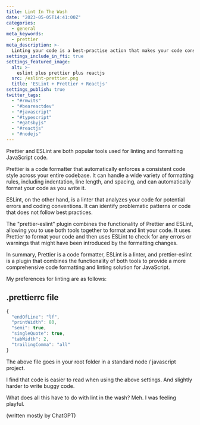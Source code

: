 ```yaml
---
title: Lint In The Wash
date: "2023-05-05T14:41:00Z"
categories:
  - general
meta_keywords:
  - prettier
meta_description: >-
  Linting your code is a best-practise action that makes your code consistent across platforms and developers. It helps force good habits by driving consistency. Consistency helps make code easier to read and debug.
settings_include_in_fti: true
settings_featured_image:
  alt: >-
    eslint plus prettier plus reactjs
  src: /eslint-prettier.png
  title: 'ESLint + Prettier + Reactjs'
settings_publish: true
twitter_tags:
  - "#rmwits"
  - "#beareactdev"
  - "#javascript"
  - "#typescript"
  - "#gatsbyjs"
  - "#reactjs"
  - "#nodejs"
---
```

Prettier and ESLint are both popular tools used for linting and formatting JavaScript code.

Prettier is a code formatter that automatically enforces a consistent code style across your entire codebase. It can handle a wide variety of formatting rules, including indentation, line length, and spacing, and can automatically format your code as you write it.

ESLint, on the other hand, is a linter that analyzes your code for potential errors and coding conventions. It can identify problematic patterns or code that does not follow best practices.

The "prettier-eslint" plugin combines the functionality of Prettier and ESLint, allowing you to use both tools together to format and lint your code. It uses Prettier to format your code and then uses ESLint to check for any errors or warnings that might have been introduced by the formatting changes.

In summary, Prettier is a code formatter, ESLint is a linter, and prettier-eslint is a plugin that combines the functionality of both tools to provide a more comprehensive code formatting and linting solution for JavaScript.

My preferences for linting are as follows:

## .prettierrc file

```javascript
{
  "endOfLine": "lf",
  "printWidth": 80,
  "semi": true,
  "singleQuote": true,
  "tabWidth": 2,
  "trailingComma": "all"
}
```

The above file goes in your root folder in a standard node / javascript project.

I find that code is easier to read when using the above settings. And slightly harder to write buggy code.

What does all this have to do with lint in the wash? Meh. I was feeling playful.

(written mostly by ChatGPT)
